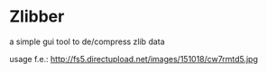 # Zlibber
a simple gui tool to de/compress zlib data

usage f.e.: http://fs5.directupload.net/images/151018/cw7rmtd5.jpg
